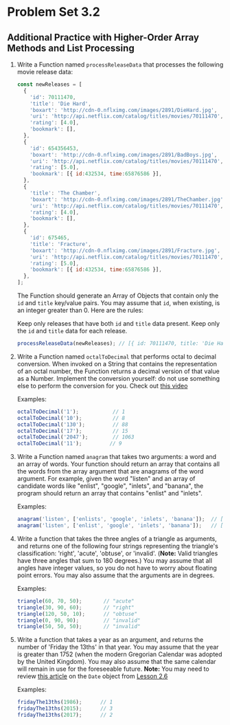 # Problem Set 3.2
## Additional Practice with Higher-Order Array Methods and List Processing

1. Write a Function named `processReleaseData` that processes the following movie release data:

      ```javascript
      const newReleases = [
        {
          'id': 70111470,
          'title': 'Die Hard',
          'boxart': 'http://cdn-0.nflximg.com/images/2891/DieHard.jpg',
          'uri': 'http://api.netflix.com/catalog/titles/movies/70111470',
          'rating': [4.0],
          'bookmark': [],
        },
        {
          'id': 654356453,
          'boxart': 'http://cdn-0.nflximg.com/images/2891/BadBoys.jpg',
          'uri': 'http://api.netflix.com/catalog/titles/movies/70111470',
          'rating': [5.0],
          'bookmark': [{ id:432534, time:65876586 }],
        },
        {
          'title': 'The Chamber',
          'boxart': 'http://cdn-0.nflximg.com/images/2891/TheChamber.jpg',
          'uri': 'http://api.netflix.com/catalog/titles/movies/70111470',
          'rating': [4.0],
          'bookmark': [],
        },
        {
          'id': 675465,
          'title': 'Fracture',
          'boxart': 'http://cdn-0.nflximg.com/images/2891/Fracture.jpg',
          'uri': 'http://api.netflix.com/catalog/titles/movies/70111470',
          'rating': [5.0],
          'bookmark': [{ id:432534, time:65876586 }],
        },
      ];
      ```
    The Function should generate an Array of Objects that contain only the `id` and `title` key/value pairs. You may assume that `id`, when existing, is an integer greater than 0. Here are the rules:

    Keep only releases that have both `id` and `title` data present.
    Keep only the `id` and `title` data for each release.

      ```javascript
      processReleaseData(newReleases); // [{ id: 70111470, title: 'Die Hard'}, { id: 675465, title: 'Fracture' }];
      ```

2. Write a Function named `octalToDecimal` that performs octal to decimal conversion. When invoked on a String that contains the representation of an octal number, the Function returns a decimal version of that value as a Number. Implement the conversion yourself: do not use something else to perform the conversion for you. Check out [this video](https://www.youtube.com/watch?v=YCM2JReWS10)

      Examples:
      ```javascript
      octalToDecimal('1');           // 1
      octalToDecimal('10');          // 8
      octalToDecimal('130');         // 88
      octalToDecimal('17');          // 15
      octalToDecimal('2047');        // 1063
      octalToDecimal('11');         // 9
      ```

3. Write a Function named `anagram` that takes two arguments: a word and an array of words. Your function should return an array that contains all the words from the array argument that are anagrams of the word argument. For example, given the word "listen" and an array of candidate words like "enlist", "google", "inlets", and "banana", the program should return an array that contains "enlist" and "inlets".

      Examples:
      ```javascript
      anagram('listen', ['enlists', 'google', 'inlets', 'banana']);  // [ "inlets" ]
      anagram('listen', ['enlist', 'google', 'inlets', 'banana']);   // [ "enlist", "inlets" ]
      ```

4. Write a function that takes the three angles of a triangle as arguments, and returns one of the following four strings representing the triangle's classification: 'right', 'acute', 'obtuse', or 'invalid'. (**Note:** Valid triangles have three angles that sum to 180 degrees.) You may assume that all angles have integer values, so you do not have to worry about floating point errors. You may also assume that the arguments are in degrees.

      Examples:
      ```javascript
      triangle(60, 70, 50);       // "acute"
      triangle(30, 90, 60);       // "right"
      triangle(120, 50, 10);      // "obtuse"
      triangle(0, 90, 90);        // "invalid"
      triangle(50, 50, 50);       // "invalid"
      ```

5. Write a function that takes a year as an argument, and returns the number of 'Friday the 13ths' in that year. You may assume that the year is greater than 1752 (when the modern Gregorian Calendar was adopted by the United Kingdom). You may also assume that the same calendar will remain in use for the foreseeable future. **Note:** You may need to review [this article](https://www.digitalocean.com/community/tutorials/understanding-date-and-time-in-javascript) on the `Date` object from [Lesson 2.6](https://github.com/The-Marcy-Lab-School/se-unit-2/tree/master/lesson-6-objects)

      Examples:
      ```javascript
      fridayThe13ths(1986);      // 1
      fridayThe13ths(2015);      // 3
      fridayThe13ths(2017);      // 2
      ```


